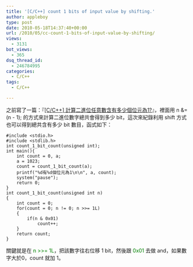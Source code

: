 ```yaml
---
title: '[C/C++] count 1 bits of input value by shifting.'
author: appleboy
type: post
date: 2010-05-18T14:37:40+00:00
url: /2010/05/cc-count-1-bits-of-input-value-by-shifting/
views:
  - 3131
bot_views:
  - 365
dsq_thread_id:
  - 246784995
categories:
  - C/C++
tags:
  - C/C++

---
```

之前寫了一篇：『[[C/C++] 計算二進位任意數含有多少個位元為1?][1]』，裡面用 n &= (n - 1); 的方式來計算二進位數字總共會得到多少 bit，這次來紀錄利用 shift 方式也可以得到總共含有多少 bit 數目，函式如下：

<pre><code class="language-C">#include &lt;stdio.h&gt;
#include &lt;stdlib.h&gt;
int count_1_bit_count(unsigned int);
int main(){
    int count = 0, a;
    a = 1023;
    count = count_1_bit_count(a);
    printf("%d有%d個位元為1\n\n", a, count);
    system("pause");
    return 0;
}
int count_1_bit_count(unsigned int n)
{
    int count = 0;
    for(count = 0; n != 0; n &gt;&gt;= 1L)
    {    
        if(n & 0x01)
            count++;
    }    
    return count;
}</code></pre>

關鍵就是在 <span style="color:green">n >>= 1L</span>，把該數字往右位移 1 bit，然後跟 <span style="color:green">0x01</span> 去做 and，如果數字大於0，count 就加 1。

 [1]: http://blog.wu-boy.com/2010/02/24/2036/
